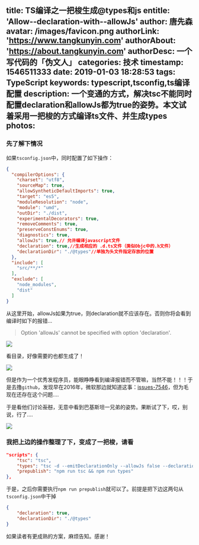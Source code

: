title: TS编译之一把梭生成@types和js
entitle: 'Allow--declaration-with--allowJs'
author: 唐先森
avatar: /images/favicon.png
authorLink: 'https://www.tangkunyin.com'
authorAbout: 'https://about.tangkunyin.com'
authorDesc: 一个写代码的「伪文人」
categories: 技术
timestamp: 1546511333
date: 2019-01-03 18:28:53
tags: TypeScript
keywords: typescript,tsconfig,ts编译配置
description: 一个变通的方式，解决tsc不能同时配置declaration和allowJs都为true的姿势。本文试着采用一把梭的方式编译ts文件、并生成types
photos:
---

### 先了解下情况

如果`tsconfig.json`中，同时配置了如下操作：

```json
{
  "compilerOptions": {
    "charset": "utf8",
    "sourceMap": true,
    "allowSyntheticDefaultImports": true,
    "target": "es5",
    "moduleResolution": "node",
    "module": "umd",
    "outDir": "./dist",
    "experimentalDecorators": true,
    "removeComments": true,
    "preserveConstEnums": true,
    "diagnostics": true,
    "allowJs": true,// 允许编译javascript文件
    "declaration": true,//生成相应的 .d.ts文件（类似Objc中的.h文件）
    "declarationDir": "./@types"//单独为头文件指定存放的位置
  },
  "include": [
    "src/**/*"
  ],
  "exclude": [
    "node_modules",
    "dist"
  ]
}
```

从这里开始，allowJs如果为true，则declaration就不应该存在。否则你将会看到编译时如下的报错...

> Option 'allowJs' cannot be specified with option 'declaration'.

![](/img/2019/15465174447511.jpg)

看目录，好像需要的也都生成了！

![](/img/2019/15465177839896.jpg)

但是作为一个优秀发程序员，能眼睁睁看到编译报错而不管嘛，当然不能！！！于是去撸`github`，发现早在2016年，微软那边就知道这事：[issues-7546](https://github.com/Microsoft/TypeScript/issues/7546)，但为毛现在还存在这个问题....

于是看他们讨论~~互怼~~，无意中看到巴基斯坦一兄弟的姿势。果断试了下，哎，别说，行了....

![](/img/2019/15465180905253.jpg)


### 我把上边的操作整理了下，变成了一把梭，请看

```json
"scripts": {
    "tsc": "tsc",
    "types": "tsc -d --emitDeclarationOnly --allowJs false --declarationDir ./@types",
    "prepublish": "npm run tsc && npm run types"
},
```

于是，之后你需要执行`npm run prepublish`就可以了。前提是把下边这两句从`tsconfig.json`中干掉

```json
{
    "declaration": true,
    "declarationDir": "./@types"
}
```

如果读者有更成熟的方案，麻烦告知。感谢！




